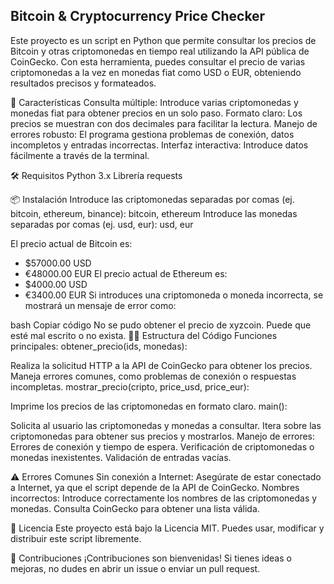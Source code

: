## Bitcoin & Cryptocurrency Price Checker ##
Este proyecto es un script en Python que permite consultar los precios de Bitcoin y otras criptomonedas en tiempo real utilizando la API pública de CoinGecko. Con esta herramienta, puedes consultar el precio de varias criptomonedas a la vez en monedas fiat como USD o EUR, obteniendo resultados precisos y formateados.

🚀 Características
Consulta múltiple: Introduce varias criptomonedas y monedas fiat para obtener precios en un solo paso.
Formato claro: Los precios se muestran con dos decimales para facilitar la lectura.
Manejo de errores robusto: El programa gestiona problemas de conexión, datos incompletos y entradas incorrectas.
Interfaz interactiva: Introduce datos fácilmente a través de la terminal.

🛠️ Requisitos
Python 3.x
Librería requests

📦 Instalación
Introduce las criptomonedas separadas por comas (ej. bitcoin, ethereum, binance): bitcoin, ethereum
Introduce las monedas separadas por comas (ej. usd, eur): usd, eur

El precio actual de Bitcoin es:
  - $57000.00 USD
  - €48000.00 EUR
El precio actual de Ethereum es:
  - $4000.00 USD
  - €3400.00 EUR
Si introduces una criptomoneda o moneda incorrecta, se mostrará un mensaje de error como:

bash
Copiar código
No se pudo obtener el precio de xyzcoin. Puede que esté mal escrito o no exista.
🧑‍💻 Estructura del Código
Funciones principales:
obtener_precio(ids, monedas):

Realiza la solicitud HTTP a la API de CoinGecko para obtener los precios.
Maneja errores comunes, como problemas de conexión o respuestas incompletas.
mostrar_precio(cripto, price_usd, price_eur):

Imprime los precios de las criptomonedas en formato claro.
main():

Solicita al usuario las criptomonedas y monedas a consultar.
Itera sobre las criptomonedas para obtener sus precios y mostrarlos.
Manejo de errores:
Errores de conexión y tiempo de espera.
Verificación de criptomonedas o monedas inexistentes.
Validación de entradas vacías.

⚠️ Errores Comunes
Sin conexión a Internet: Asegúrate de estar conectado a Internet, ya que el script depende de la API de CoinGecko.
Nombres incorrectos: Introduce correctamente los nombres de las criptomonedas y monedas. Consulta CoinGecko para obtener una lista válida.

📜 Licencia
Este proyecto está bajo la Licencia MIT. Puedes usar, modificar y distribuir este script libremente.

🤝 Contribuciones
¡Contribuciones son bienvenidas! Si tienes ideas o mejoras, no dudes en abrir un issue o enviar un pull request.


